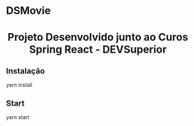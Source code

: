 # DSMovie

<h1 align="center"> Projeto Desenvolvido junto ao Curos Spring React - DEVSuperior </h1>

<h2> Instalação </h2>
<p> yarn install </p>

<h2> Start </h2>
<p> yarn start </p>
